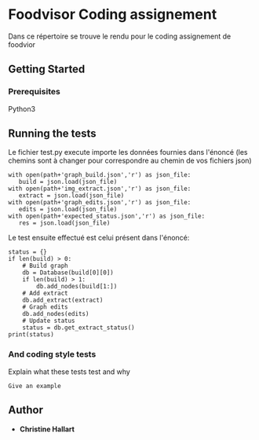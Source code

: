 # Foodvisor Coding assignement

Dans ce répertoire se trouve le rendu pour le coding assignement de foodvior

## Getting Started

### Prerequisites

Python3


## Running the tests

Le fichier test.py execute importe les données fournies dans l'énoncé (les chemins sont à changer pour correspondre au chemin de vos fichiers json) 

```
with open(path+'graph_build.json','r') as json_file:
   build = json.load(json_file)
with open(path+'img_extract.json','r') as json_file:
   extract = json.load(json_file)
with open(path+'graph_edits.json','r') as json_file:
   edits = json.load(json_file)
with open(path+'expected_status.json','r') as json_file:
   res = json.load(json_file)
```

Le test ensuite effectué est celui présent dans l'énoncé:

```
status = {}
if len(build) > 0:
    # Build graph
    db = Database(build[0][0])
    if len(build) > 1:
    	db.add_nodes(build[1:])
    # Add extract
    db.add_extract(extract)
    # Graph edits
    db.add_nodes(edits)
    # Update status
    status = db.get_extract_status()
print(status)

```

### And coding style tests

Explain what these tests test and why

```
Give an example
```

## Author

* **Christine Hallart**



